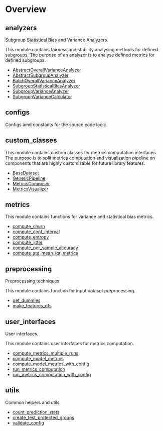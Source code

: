 # Overview

## analyzers


Subgroup Statistical Bias and Variance Analyzers.

This module contains fairness and stability analysing methods for defined subgroups.
The purpose of an analyzer is to analyse defined metrics for defined subgroups.


- [AbstractOverallVarianceAnalyzer](../analyzers/AbstractOverallVarianceAnalyzer)
- [AbstractSubgroupAnalyzer](../analyzers/AbstractSubgroupAnalyzer)
- [BatchOverallVarianceAnalyzer](../analyzers/BatchOverallVarianceAnalyzer)
- [SubgroupStatisticalBiasAnalyzer](../analyzers/SubgroupStatisticalBiasAnalyzer)
- [SubgroupVarianceAnalyzer](../analyzers/SubgroupVarianceAnalyzer)
- [SubgroupVarianceCalculator](../analyzers/SubgroupVarianceCalculator)

## configs


Configs amd constants for the source code logic.



## custom_classes


This module contains custom classes for metrics computation interfaces.
The purpose is to split metrics computation and visualization pipeline on components
that are highly  customizable for future library features.


- [BaseDataset](../custom-classes/BaseDataset)
- [GenericPipeline](../custom-classes/GenericPipeline)
- [MetricsComposer](../custom-classes/MetricsComposer)
- [MetricsVisualizer](../custom-classes/MetricsVisualizer)

## metrics


This module contains functions for variance and statistical bias metrics.


- [compute_churn](../metrics/compute-churn)
- [compute_conf_interval](../metrics/compute-conf-interval)
- [compute_entropy](../metrics/compute-entropy)
- [compute_jitter](../metrics/compute-jitter)
- [compute_per_sample_accuracy](../metrics/compute-per-sample-accuracy)
- [compute_std_mean_iqr_metrics](../metrics/compute-std-mean-iqr-metrics)

## preprocessing


Preprocessing techniques.

This module contains function for input dataset preprocessing.


- [get_dummies](../preprocessing/get-dummies)
- [make_features_dfs](../preprocessing/make-features-dfs)

## user_interfaces


User interfaces.

This module contains user interfaces for metrics computation.


- [compute_metrics_multiple_runs](../user-interfaces/compute-metrics-multiple-runs)
- [compute_model_metrics](../user-interfaces/compute-model-metrics)
- [compute_model_metrics_with_config](../user-interfaces/compute-model-metrics-with-config)
- [run_metrics_computation](../user-interfaces/run-metrics-computation)
- [run_metrics_computation_with_config](../user-interfaces/run-metrics-computation-with-config)

## utils


Common helpers and utils.


- [count_prediction_stats](../utils/count-prediction-stats)
- [create_test_protected_groups](../utils/create-test-protected-groups)
- [validate_config](../utils/validate-config)

